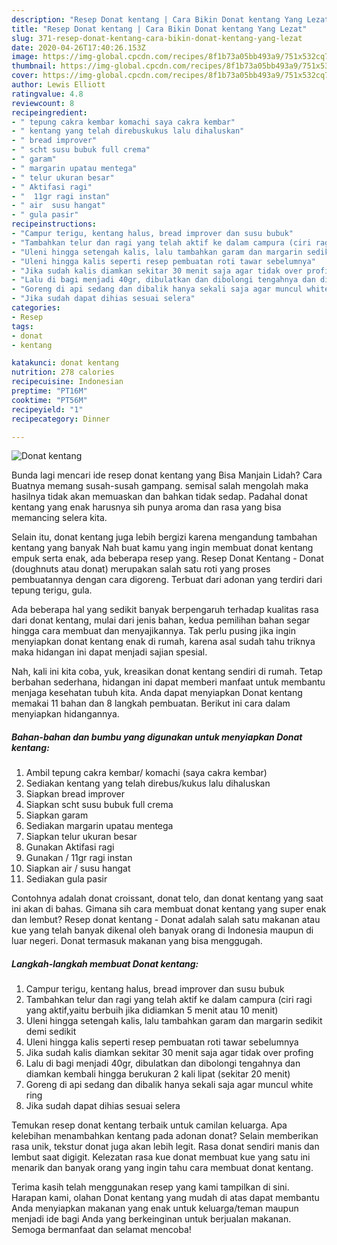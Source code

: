```yaml
---
description: "Resep Donat kentang | Cara Bikin Donat kentang Yang Lezat"
title: "Resep Donat kentang | Cara Bikin Donat kentang Yang Lezat"
slug: 371-resep-donat-kentang-cara-bikin-donat-kentang-yang-lezat
date: 2020-04-26T17:40:26.153Z
image: https://img-global.cpcdn.com/recipes/8f1b73a05bb493a9/751x532cq70/donat-kentang-foto-resep-utama.jpg
thumbnail: https://img-global.cpcdn.com/recipes/8f1b73a05bb493a9/751x532cq70/donat-kentang-foto-resep-utama.jpg
cover: https://img-global.cpcdn.com/recipes/8f1b73a05bb493a9/751x532cq70/donat-kentang-foto-resep-utama.jpg
author: Lewis Elliott
ratingvalue: 4.8
reviewcount: 8
recipeingredient:
- " tepung cakra kembar komachi saya cakra kembar"
- " kentang yang telah direbuskukus lalu dihaluskan"
- " bread improver"
- " scht susu bubuk full crema"
- " garam"
- " margarin upatau mentega"
- " telur ukuran besar"
- " Aktifasi ragi"
- "  11gr ragi instan"
- " air  susu hangat"
- " gula pasir"
recipeinstructions:
- "Campur terigu, kentang halus, bread improver dan susu bubuk"
- "Tambahkan telur dan ragi yang telah aktif ke dalam campura (ciri ragi yang aktif,yaitu berbuih jika didiamkan 5 menit atau 10 menit)"
- "Uleni hingga setengah kalis, lalu tambahkan garam dan margarin sedikit demi sedikit"
- "Uleni hingga kalis seperti resep pembuatan roti tawar sebelumnya"
- "Jika sudah kalis diamkan sekitar 30 menit saja agar tidak over profing"
- "Lalu di bagi menjadi 40gr, dibulatkan dan dibolongi tengahnya dan diamkan kembali hingga berukuran 2 kali lipat (sekitar 20 menit)"
- "Goreng di api sedang dan dibalik hanya sekali saja agar muncul white ring"
- "Jika sudah dapat dihias sesuai selera"
categories:
- Resep
tags:
- donat
- kentang

katakunci: donat kentang 
nutrition: 278 calories
recipecuisine: Indonesian
preptime: "PT16M"
cooktime: "PT56M"
recipeyield: "1"
recipecategory: Dinner

---
```



![Donat kentang](https://img-global.cpcdn.com/recipes/8f1b73a05bb493a9/751x532cq70/donat-kentang-foto-resep-utama.jpg)

Bunda lagi mencari ide resep donat kentang yang Bisa Manjain Lidah? Cara Buatnya memang susah-susah gampang. semisal salah mengolah maka hasilnya tidak akan memuaskan dan bahkan tidak sedap. Padahal donat kentang yang enak harusnya sih punya aroma dan rasa yang bisa memancing selera kita.

Selain itu, donat kentang juga lebih bergizi karena mengandung tambahan kentang yang banyak Nah buat kamu yang ingin membuat donat kentang empuk serta enak, ada beberapa resep yang. Resep Donat Kentang - Donat (doughnuts atau donat) merupakan salah satu roti yang proses pembuatannya dengan cara digoreng. Terbuat dari adonan yang terdiri dari tepung terigu, gula.

Ada beberapa hal yang sedikit banyak berpengaruh terhadap kualitas rasa dari donat kentang, mulai dari jenis bahan, kedua pemilihan bahan segar hingga cara membuat dan menyajikannya. Tak perlu pusing jika ingin menyiapkan donat kentang enak di rumah, karena asal sudah tahu triknya maka hidangan ini dapat menjadi sajian spesial.


Nah, kali ini kita coba, yuk, kreasikan donat kentang sendiri di rumah. Tetap berbahan sederhana, hidangan ini dapat memberi manfaat untuk membantu menjaga kesehatan tubuh kita. Anda dapat menyiapkan Donat kentang memakai 11 bahan dan 8 langkah pembuatan. Berikut ini cara dalam menyiapkan hidangannya.

<!--inarticleads1-->

##### Bahan-bahan dan bumbu yang digunakan untuk menyiapkan Donat kentang:

1. Ambil  tepung cakra kembar/ komachi (saya cakra kembar)
1. Sediakan  kentang yang telah direbus/kukus lalu dihaluskan
1. Siapkan  bread improver
1. Siapkan  scht susu bubuk full crema
1. Siapkan  garam
1. Sediakan  margarin upatau mentega
1. Siapkan  telur ukuran besar
1. Gunakan  Aktifasi ragi
1. Gunakan  / 11gr ragi instan
1. Siapkan  air / susu hangat
1. Sediakan  gula pasir


Contohnya adalah donat croissant, donat telo, dan donat kentang yang saat ini akan di bahas. Gimana sih cara membuat donat kentang yang super enak dan lembut? Resep donat kentang - Donat adalah salah satu makanan atau kue yang telah banyak dikenal oleh banyak orang di Indonesia maupun di luar negeri. Donat termasuk makanan yang bisa menggugah. 

<!--inarticleads2-->

##### Langkah-langkah membuat Donat kentang:

1. Campur terigu, kentang halus, bread improver dan susu bubuk
1. Tambahkan telur dan ragi yang telah aktif ke dalam campura (ciri ragi yang aktif,yaitu berbuih jika didiamkan 5 menit atau 10 menit)
1. Uleni hingga setengah kalis, lalu tambahkan garam dan margarin sedikit demi sedikit
1. Uleni hingga kalis seperti resep pembuatan roti tawar sebelumnya
1. Jika sudah kalis diamkan sekitar 30 menit saja agar tidak over profing
1. Lalu di bagi menjadi 40gr, dibulatkan dan dibolongi tengahnya dan diamkan kembali hingga berukuran 2 kali lipat (sekitar 20 menit)
1. Goreng di api sedang dan dibalik hanya sekali saja agar muncul white ring
1. Jika sudah dapat dihias sesuai selera


Temukan resep donat kentang terbaik untuk camilan keluarga. Apa kelebihan menambahkan kentang pada adonan donat? Selain memberikan rasa unik, tekstur donat juga akan lebih legit. Rasa donat sendiri manis dan lembut saat digigit. Kelezatan rasa kue donat membuat kue yang satu ini menarik dan banyak orang yang ingin tahu cara membuat donat kentang. 

Terima kasih telah menggunakan resep yang kami tampilkan di sini. Harapan kami, olahan Donat kentang yang mudah di atas dapat membantu Anda menyiapkan makanan yang enak untuk keluarga/teman maupun menjadi ide bagi Anda yang berkeinginan untuk berjualan makanan. Semoga bermanfaat dan selamat mencoba!
